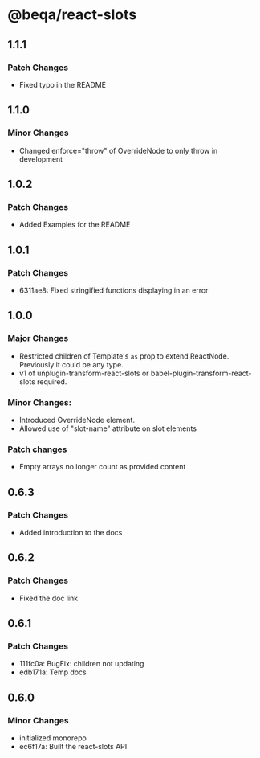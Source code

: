 # @beqa/react-slots

## 1.1.1

### Patch Changes

- Fixed typo in the README

## 1.1.0

### Minor Changes

- Changed enforce="throw" of OverrideNode to only throw in development

## 1.0.2

### Patch Changes

- Added Examples for the README

## 1.0.1

### Patch Changes

- 6311ae8: Fixed stringified functions displaying in an error

## 1.0.0

### Major Changes

- Restricted children of Template's `as` prop to extend ReactNode. Previously it
  could be any type.
- v1 of unplugin-transform-react-slots or babel-plugin-transform-react-slots
  required.

### Minor Changes:

- Introduced OverrideNode element.
- Allowed use of "slot-name" attribute on slot elements

### Patch changes

- Empty arrays no longer count as provided content

## 0.6.3

### Patch Changes

- Added introduction to the docs

## 0.6.2

### Patch Changes

- Fixed the doc link

## 0.6.1

### Patch Changes

- 111fc0a: BugFix: children not updating
- edb171a: Temp docs

## 0.6.0

### Minor Changes

- initialized monorepo
- ec6f17a: Built the react-slots API
